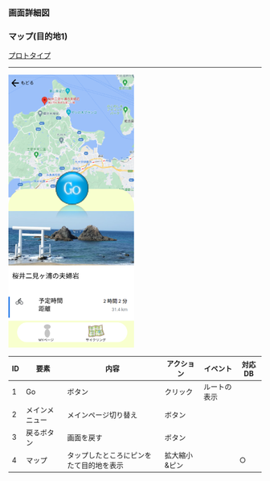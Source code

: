 ### 画面詳細図
### マップ(目的地1)
[プロトタイプ](https://www.figma.com/file/YLXi0XXJfyq6239uKAU8LF/cyclinger?node-id=0%3A1)
*****
<img src="./image/メイン(目的地1).png" width="250">

|ID|要素|内容|アクション|イベント|対応DB|
|--|----|----|---------|--------|------|
|1|Go|ボタン|クリック|ルートの表示||
|2|メインメニュー|メインページ切り替え|ボタン|||
|3|戻るボタン|画面を戻す|ボタン|||
|4|マップ|タップしたところにピンをたて目的地を表示|拡大縮小&ピン||○|
